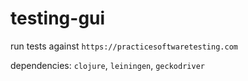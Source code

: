 # testing-gui

run tests against `https://practicesoftwaretesting.com`

dependencies: `clojure`, `leiningen`, `geckodriver`
